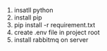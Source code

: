1. insatll python
2. install pip
3. pip install -r requirement.txt
4. create .env file in project root
5. install rabbitmq on server